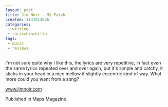 ```yaml
---
layout: post
title: Jim Noir - My Patch
created: 1147014636
categories:
 - writing
 - chrischinchilla
tags: 
 - music 
 - reviews
---
```


I'm not sure quite why I like this, the lyrics are very repetitive, in fact even the same lyrics repeated over and over again, but it's simple and catchy, it sticks in your head in a nice mellow if slightly eccentric kind of way. What more could you want from a song?

<a href='https://www.jimnoir.com' target='_blank'>www.jimnoir.com</a>

Published in Maps Magazine

